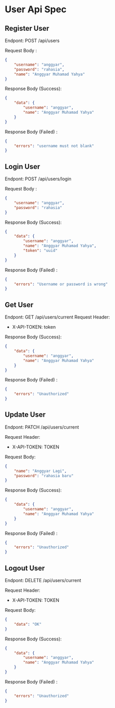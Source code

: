 # User Api Spec

<!-- !REGISTER -->

## Register User

Endpont: POST /api/users

Request Body :

```json
{
    "username": "anggyar",
    "password": "rahasia",
    "name": "Anggyar Muhamad Yahya"
}
```

Response Body (Success):

```json
{
    "data": {
        "username": "anggyar",
        "name": "Anggyar Muhamad Yahya"
    }
}
```

Response Body (Failed) :

```json
{
    "errors": "username must not blank"
}
```

<!-- !LOGIN -->

## Login User

Endpont: POST /api/users/login

Request Body :

```json
{
    "username": "anggyar",
    "password": "rahasia"
}
```

Response Body (Success):

```json
{
    "data": {
        "username": "anggyar",
        "name": "Anggyar Muhamad Yahya",
        "token": "uuid"
    }
}
```

Response Body (Failed) :

```json
{
    "errors": "Username or password is wrong"
}
```

<!-- !GET -->

## Get User

Endpont: GET /api/users/current
Request Header:

-   X-API-TOKEN: token

Response Body (Success):

```json
{
    "data": {
        "username": "anggyar",
        "name": "Anggyar Muhamad Yahya"
    }
}
```

Response Body (Failed) :

```json
{
    "errors": "Unauthorized"
}
```

<!-- !UPDATE -->

## Update User

Endpont: PATCH /api/users/current

Request Header:

-   X-API-TOKEN: TOKEN

Request Body:

```json
{
    "name": "Anggyar Lagi",
    "password": "rahasia baru"
}
```

Response Body (Success):

```json
{
    "data": {
        "username": "anggyar",
        "name": "Anggyar Muhamad Yahya"
    }
}
```

Response Body (Failed) :

```json
{
    "errors": "Unauthorized"
}
```

<!-- !LOGOUT -->

## Logout User

Endpont: DELETE /api/users/current

Request Header:

-   X-API-TOKEN: TOKEN

Request Body:

```json
{
    "data": "OK"
}
```

Response Body (Success):

```json
{
    "data": {
        "username": "anggyar",
        "name": "Anggyar Muhamad Yahya"
    }
}
```

Response Body (Failed) :

```json
{
    "errors": "Unauthorized"
}
```
